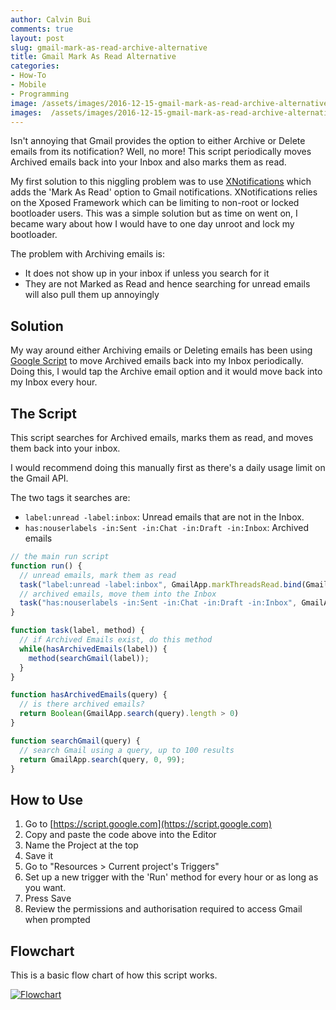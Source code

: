 ```yaml
---
author: Calvin Bui
comments: true
layout: post
slug: gmail-mark-as-read-archive-alternative
title: Gmail Mark As Read Alternative
categories:
- How-To
- Mobile
- Programming
image: /assets/images/2016-12-15-gmail-mark-as-read-archive-alternative/featured-image.jpg
images:  /assets/images/2016-12-15-gmail-mark-as-read-archive-alternative/
---
```


Isn't annoying that Gmail provides the option to either Archive or Delete emails from its notification? Well, no more! This script periodically moves Archived emails back into your Inbox and also marks them as read.

<!-- more -->

My first solution to this niggling problem was to use [XNotifications](https://play.google.com/store/apps/details?id=com.Taptigo.Xposed.XNotifications&hl=en) which adds the 'Mark As Read' option to Gmail notifications. XNotifications relies on the Xposed Framework which can be limiting to non-root or locked bootloader users. This was a simple solution but as time on went on, I became wary about how I would have to one day unroot and lock my bootloader.

The problem with Archiving emails is:

* It does not show up in your inbox if unless you search for it
* They are not Marked as Read and hence searching for unread emails will also pull them up annoyingly

## Solution

My way around either Archiving emails or Deleting emails has been using [Google Script](https://www.google.com/script/start/) to move Archived emails back into my Inbox periodically. Doing this, I would tap the Archive email option and it would move back into my Inbox every hour.

## The Script

This script searches for Archived emails, marks them as read, and moves them back into your inbox.

I would recommend doing this manually first as there's a daily usage limit on the Gmail API.

The two tags it searches are:

* `label:unread -label:inbox`: Unread emails that are not in the Inbox.
* `has:nouserlabels -in:Sent -in:Chat -in:Draft -in:Inbox`: Archived emails

```javascript
// the main run script
function run() {
  // unread emails, mark them as read
  task("label:unread -label:inbox", GmailApp.markThreadsRead.bind(GmailApp));
  // archived emails, move them into the Inbox
  task("has:nouserlabels -in:Sent -in:Chat -in:Draft -in:Inbox", GmailApp.moveThreadsToInbox.bind(GmailApp));
}

function task(label, method) {
  // if Archived Emails exist, do this method
  while(hasArchivedEmails(label)) {
    method(searchGmail(label));
  }
}

function hasArchivedEmails(query) {
  // is there archived emails?
  return Boolean(GmailApp.search(query).length > 0)
}

function searchGmail(query) {
  // search Gmail using a query, up to 100 results
  return GmailApp.search(query, 0, 99);
}
```

## How to Use

1. Go to [https://script.google.com](https://script.google.com)
2. Copy and paste the code above into the Editor
3. Name the Project at the top
4. Save it
5. Go to "Resources > Current project's Triggers"
6. Set up a new trigger with the 'Run' method for every hour or as long as you want.
7. Press Save
8. Review the permissions and authorisation  required to access Gmail when prompted

## Flowchart

This is a basic flow chart of how this script works.

[![Flowchart]({{page.images}}flowchart.PNG)]({{page.images}}flowchart.PNG)
